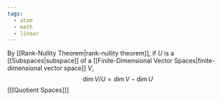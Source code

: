 ```yaml
---
tags:
  - atom
  - math
  - linear
---
```

By [[Rank-Nullity Theorem|rank-nullity theorem]], if $U$ is a [[Subspaces|subspace]] of a [[Finite-Dimensional Vector Spaces|finite-dimensional vector space]] $V$,
$$ \text{dim}\,V/U = \text{dim}\,V - \text{dim}\,U $$
\[[[Quotient Spaces]]\]